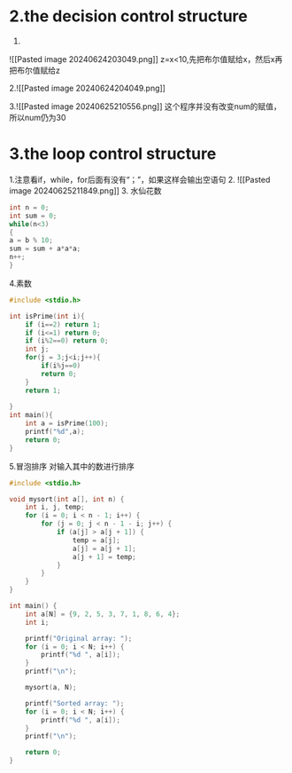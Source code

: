 # 2.the decision control structure
1.
![[Pasted image 20240624203049.png]]
z=x<10,先把布尔值赋给x，然后x再把布尔值赋给z

2.![[Pasted image 20240624204049.png]]

3.![[Pasted image 20240625210556.png]]
这个程序并没有改变num的赋值，所以num仍为30

# 3.the loop control structure
1.注意看if，while，for后面有没有“；”，如果这样会输出空语句
2.
![[Pasted image 20240625211849.png]]
3.
水仙花数
```c
int n = 0;
int sum = 0;
while(n<3)
{
a = b % 10;
sum = sum + a*a*a;
n++;
}
```
4.素数
```c
#include <stdio.h>

int isPrime(int i){
	if (i==2) return 1;
	if (i<=1) return 0;
	if (i%2==0) return 0;
	int j;
	for(j = 3;j<i;j++){
		if(i%j==0)
		return 0;
	}
	return 1;
	
}
int main(){
	int a = isPrime(100);
	printf("%d",a);
	return 0;
} 
```
5.冒泡排序 对输入其中的数进行排序
```c
#include <stdio.h>

void mysort(int a[], int n) {
    int i, j, temp;
    for (i = 0; i < n - 1; i++) {
        for (j = 0; j < n - 1 - i; j++) {
            if (a[j] > a[j + 1]) {
                temp = a[j];
                a[j] = a[j + 1];
                a[j + 1] = temp;
            }
        }
    }
}

int main() {
    int a[N] = {9, 2, 5, 3, 7, 1, 8, 6, 4};
    int i;

    printf("Original array: ");
    for (i = 0; i < N; i++) {
        printf("%d ", a[i]);
    }
    printf("\n");

    mysort(a, N);

    printf("Sorted array: ");
    for (i = 0; i < N; i++) {
        printf("%d ", a[i]);
    }
    printf("\n");

    return 0;
}

```
